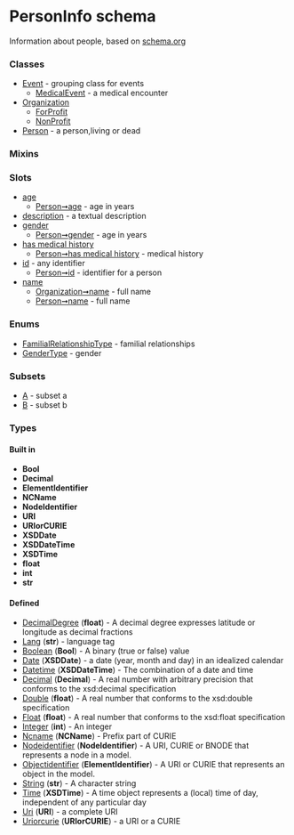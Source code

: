 
# PersonInfo schema


Information about people, based on [schema.org](http://schema.org)


### Classes

 * [Event](Event.md) - grouping class for events
     * [MedicalEvent](MedicalEvent.md) - a medical encounter
 * [Organization](Organization.md)
     * [ForProfit](ForProfit.md)
     * [NonProfit](NonProfit.md)
 * [Person](Person.md) - a person,living or dead

### Mixins


### Slots

 * [age](age.md)
     * [Person➞age](Person_age.md) - age in years
 * [description](description.md) - a textual description
 * [gender](gender.md)
     * [Person➞gender](Person_gender.md) - age in years
 * [has medical history](has_medical_history.md)
     * [Person➞has medical history](Person_has_medical_history.md) - medical history
 * [id](id.md) - any identifier
     * [Person➞id](Person_id.md) - identifier for a person
 * [name](name.md)
     * [Organization➞name](Organization_name.md) - full name
     * [Person➞name](Person_name.md) - full name

### Enums

 * [FamilialRelationshipType](FamilialRelationshipType.md) - familial relationships
 * [GenderType](GenderType.md) - gender

### Subsets

 * [A](A.md) - subset a
 * [B](B.md) - subset b

### Types


#### Built in

 * **Bool**
 * **Decimal**
 * **ElementIdentifier**
 * **NCName**
 * **NodeIdentifier**
 * **URI**
 * **URIorCURIE**
 * **XSDDate**
 * **XSDDateTime**
 * **XSDTime**
 * **float**
 * **int**
 * **str**

#### Defined

 * [DecimalDegree](types/DecimalDegree.md)  (**float**)  - A decimal degree expresses latitude or longitude as decimal fractions
 * [Lang](types/Lang.md)  (**str**)  - language tag
 * [Boolean](types/Boolean.md)  (**Bool**)  - A binary (true or false) value
 * [Date](types/Date.md)  (**XSDDate**)  - a date (year, month and day) in an idealized calendar
 * [Datetime](types/Datetime.md)  (**XSDDateTime**)  - The combination of a date and time
 * [Decimal](types/Decimal.md)  (**Decimal**)  - A real number with arbitrary precision that conforms to the xsd:decimal specification
 * [Double](types/Double.md)  (**float**)  - A real number that conforms to the xsd:double specification
 * [Float](types/Float.md)  (**float**)  - A real number that conforms to the xsd:float specification
 * [Integer](types/Integer.md)  (**int**)  - An integer
 * [Ncname](types/Ncname.md)  (**NCName**)  - Prefix part of CURIE
 * [Nodeidentifier](types/Nodeidentifier.md)  (**NodeIdentifier**)  - A URI, CURIE or BNODE that represents a node in a model.
 * [Objectidentifier](types/Objectidentifier.md)  (**ElementIdentifier**)  - A URI or CURIE that represents an object in the model.
 * [String](types/String.md)  (**str**)  - A character string
 * [Time](types/Time.md)  (**XSDTime**)  - A time object represents a (local) time of day, independent of any particular day
 * [Uri](types/Uri.md)  (**URI**)  - a complete URI
 * [Uriorcurie](types/Uriorcurie.md)  (**URIorCURIE**)  - a URI or a CURIE
